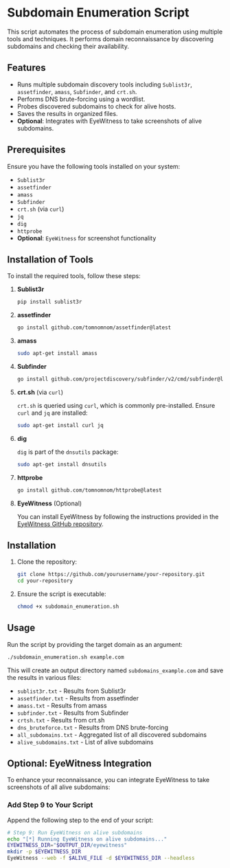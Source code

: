 # Subdomain Enumeration Script

This script automates the process of subdomain enumeration using multiple tools and techniques. It performs domain reconnaissance by discovering subdomains and checking their availability.

## Features

- Runs multiple subdomain discovery tools including `Sublist3r`, `assetfinder`, `amass`, `Subfinder`, and `crt.sh`.
- Performs DNS brute-forcing using a wordlist.
- Probes discovered subdomains to check for alive hosts.
- Saves the results in organized files.
- **Optional**: Integrates with EyeWitness to take screenshots of alive subdomains.

## Prerequisites

Ensure you have the following tools installed on your system:

- `Sublist3r`
- `assetfinder`
- `amass`
- `Subfinder`
- `crt.sh` (via `curl`)
- `jq`
- `dig`
- `httprobe`
- **Optional**: `EyeWitness` for screenshot functionality

## Installation of Tools

To install the required tools, follow these steps:

1. **Sublist3r**

    ```bash
    pip install sublist3r
    ```

2. **assetfinder**

    ```bash
    go install github.com/tomnomnom/assetfinder@latest
    ```

3. **amass**

    ```bash
    sudo apt-get install amass
    ```

4. **Subfinder**

    ```bash
    go install github.com/projectdiscovery/subfinder/v2/cmd/subfinder@latest
    ```

5. **crt.sh** (via `curl`)

    `crt.sh` is queried using `curl`, which is commonly pre-installed. Ensure `curl` and `jq` are installed:

    ```bash
    sudo apt-get install curl jq
    ```

6. **dig**

    `dig` is part of the `dnsutils` package:

    ```bash
    sudo apt-get install dnsutils
    ```

7. **httprobe**

    ```bash
    go install github.com/tomnomnom/httprobe@latest
    ```

8. **EyeWitness** (Optional)

    You can install EyeWitness by following the instructions provided in the [EyeWitness GitHub repository](https://github.com/FortyNorthSecurity/EyeWitness).

## Installation

1. Clone the repository:

    ```bash
    git clone https://github.com/yourusername/your-repository.git
    cd your-repository
    ```

2. Ensure the script is executable:

    ```bash
    chmod +x subdomain_enumeration.sh
    ```

## Usage

Run the script by providing the target domain as an argument:

```bash
./subdomain_enumeration.sh example.com
```

This will create an output directory named `subdomains_example.com` and save the results in various files:

- `sublist3r.txt` - Results from Sublist3r
- `assetfinder.txt` - Results from assetfinder
- `amass.txt` - Results from amass
- `subfinder.txt` - Results from Subfinder
- `crtsh.txt` - Results from crt.sh
- `dns_bruteforce.txt` - Results from DNS brute-forcing
- `all_subdomains.txt` - Aggregated list of all discovered subdomains
- `alive_subdomains.txt` - List of alive subdomains

## Optional: EyeWitness Integration

To enhance your reconnaissance, you can integrate EyeWitness to take screenshots of all alive subdomains:

### Add Step 9 to Your Script

Append the following step to the end of your script:

```bash
# Step 9: Run EyeWitness on alive subdomains
echo "[*] Running EyeWitness on alive subdomains..."
EYEWITNESS_DIR="$OUTPUT_DIR/eyewitness"
mkdir -p $EYEWITNESS_DIR
EyeWitness --web -f $ALIVE_FILE -d $EYEWITNESS_DIR --headless
